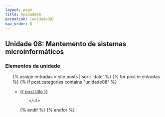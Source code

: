 ```yaml
---
layout: page
title: Unidade08
permalink: /unidade08/
nav_order: 8
---
```

Unidade 08: Mantemento de sistemas microinformáticos 
--- 

<h3>Elementos da unidade</h3>


<ul>
 {% assign entradas = site.posts | sort: 'date' %}
  {% for post in entradas %}
   {% if post.categories contains "unidade08" %}
        <ul>
          <li>
             <a class="post-link" href="{{ post.url | prepend: site.baseurl }}">{{ post.title }}</a>
          </li>
          
        </ul>
   {% endif %}
  {% endfor %}
</ul>